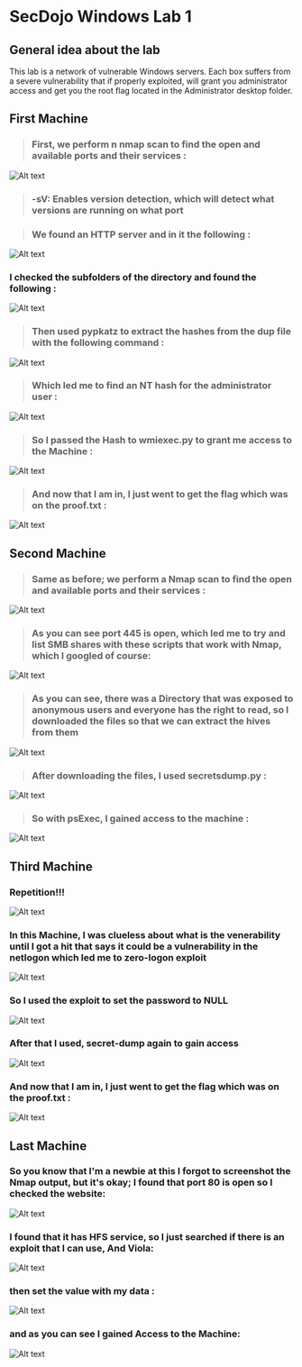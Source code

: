 # SecDojo Windows Lab 1

## General idea about the lab

This lab is a network of vulnerable Windows servers. Each box suffers from a severe vulnerability that if properly exploited, will grant you administrator access and get you the root flag located in the Administrator desktop folder.

## First Machine

> ### First, we perform n nmap scan to find the open and available ports and their services :

![Alt text](includes/1.png?raw=true "Title")

> ### -sV: Enables version detection, which will detect what versions are running on what port

> ### We found an HTTP server and in it the following :

![Alt text](includes/2.png?raw=true "Title")

### I checked the subfolders of the directory and found the following :

![Alt text](includes/3.png?raw=true "Title")

> ### Then used pypkatz to extract the hashes from the dup file with the following command :

![Alt text](includes/4.png?raw=true "Title")

> ### Which led me to find an NT hash for the administrator user :

![Alt text](includes/5.png?raw=true "Title")

> ### So I passed the Hash to wmiexec.py to grant me access to the Machine :

![Alt text](includes/6.png?raw=true "Title")

> ### And now that I am in, I just went to get the flag which was on the proof.txt :

![Alt text](includes/7.png?raw=true "Title")

## Second Machine

> ### Same as before; we perform a Nmap scan to find the open and available ports and their services :

![Alt text](includes/8.8.png?raw=true "Title")

> ### As you can see port 445 is open, which led me to try and  list SMB shares with these scripts that work with Nmap, which I googled of course:

![Alt text](includes/9.png?raw=true "Title")

> ### As you can see, there was a Directory that was exposed to anonymous users and everyone has the right to read, so I downloaded the files so that we can extract the hives from them

![Alt text](includes/10.png?raw=true "Title")

> ### After downloading the files, I used secretsdump.py :

![Alt text](includes/11.png?raw=true "Title")

> ### So with psExec, I gained access to the machine :

![Alt text](includes/12.png?raw=true "Title")

## Third Machine

### Repetition!!!

![Alt text](includes/13.1.png?raw=true "Title")

### In this Machine, I was clueless about what is the venerability until I got a hit that says it could be a vulnerability in the netlogon which led me to zero-logon exploit

![Alt text](includes/14.png?raw=true "Title")

### So I used the exploit to set the password to NULL

![Alt text](includes/15.png?raw=true "Title")

### After that I used, secret-dump again to gain access

![Alt text](includes/16.png?raw=true "Title")

### And now that I am in, I just went to get the flag which was on the proof.txt :

![Alt text](includes/17.png?raw=true "Title")

## Last Machine

### So you know that I'm a newbie at this I forgot to screenshot the Nmap output, but it's okay;  I found that port 80 is open so I checked the website:

![Alt text](includes/19.png?raw=true "Title")

### I found that it has HFS service, so I just searched if there is an exploit that I can use, And Viola:

![Alt text](includes/20.png?raw=true "Title")

### then set the value with my data :

![Alt text](includes/21.png?raw=true "Title")

### and as you can see I gained Access to the Machine:

![Alt text](includes/22.png?raw=true "Title")
